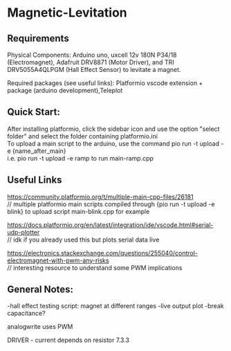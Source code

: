 # Magnetic-Levitation

## Requirements

Physical Components: Arduino uno, uxcell 12v 180N P34/18 (Electromagnet),
Adafruit DRV8871 (Motor Driver), and TRI DRV5055A4QLPGM (Hall Effect Sensor) to
levitate a magnet.

Required packages (see useful links): Platformio vscode extension + package
(arduino development),Teleplot

## Quick Start:

After installing platformio, click the sidebar icon and use the option "select
folder" and select the folder containing platformio.ini \
To upload a main script to the arduino, use the command pio run -t upload -e {name_after_main}
\
i.e. pio run -t upload -e ramp to run main-ramp.cpp

## Useful Links

https://community.platformio.org/t/multiple-main-cpp-files/26181 \
// multiple platformio main scripts compiled through {pio run -t upload -e blink}
to upload script main-blink.cpp for example

https://docs.platformio.org/en/latest/integration/ide/vscode.html#serial-udp-plotter
\
// idk if you already used this but plots serial data live

https://electronics.stackexchange.com/questions/255040/control-electromagnet-with-pwm-any-risks
\
// interesting resource to understand some PWM implications

## General Notes:

-hall effect testing script: magnet at different ranges -live output plot -break
capacitance?

analogwrite uses PWM

DRIVER - current depends on resistor 7.3.3

